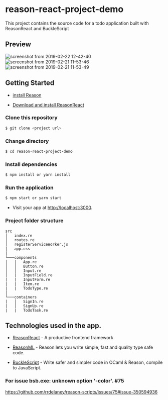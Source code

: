 # reason-react-project-demo

This project contains the source code for a todo application built with ReasonReact and BuckleScript

## Preview
![screenshot from 2019-02-22 12-42-40](https://user-images.githubusercontent.com/37612566/53225884-6e50cd80-369f-11e9-990e-ce2b2805a1bc.png)
![screenshot from 2019-02-21 11-53-46](https://user-images.githubusercontent.com/37612566/53148044-75100f80-35cf-11e9-9988-7f443fe5a834.png)
![screenshot from 2019-02-21 11-53-49](https://user-images.githubusercontent.com/37612566/53148045-75100f80-35cf-11e9-8dd0-528526f6ddf1.png)


## Getting Started
* [install Reason](https://reasonml.github.io/reason-react/docs/en/installation.html)

* [Download and install ReasonReact](https://reasonml.github.io/reason-react/docs/en/installation.html)


### Clone this repository
```bash
$ git clone <project url>
```

### Change directory
```bash
$ cd reason-react-project-demo
```

### Install dependencies
```bash
$ npm install or yarn install
```

### Run the application
```bash
$ npm start or yarn start
```

* Visit your app at [http://localhost:3000](http://localhost:3000).

### Project folder structure
```
src
│   index.re
│   routes.re  
│   registerServiceWorker.js
|   app.css
|
└───components
│   │   App.re
│   │   Button.re
│   │   Input.re
│   |   InputField.re
|   |   InputForm.re
|   |   Item.re
|   |   TodoType.re
│   
└───containers
|   │   SignIn.re
|   │   SignUp.re
|   |   TodoTask.re
```

## Technologies used in the app.

* [ReasonReact](https://reasonml.github.io/reason-react/) - A productive frontend framework
* [ReasonML](https://reasonml.github.io/) - Reason lets you write simple, fast and quality type safe code.

* [BuckleScript](https://bucklescript.github.io/) - Write safer and simpler code in OCaml & Reason, compile to JavaScript.

### For issue bsb.exe: unknown option '-color'. #75
https://github.com/rrdelaney/reason-scripts/issues/75#issue-350594936
